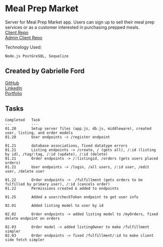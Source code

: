 # Meal Prep Market

Server for Meal Prep Market app. Users can sign up to sell their meal prep services or as a customer interested in purchasing prepped meals.  
[Client Repo](https://github.com/gabrielleford/mealPrepMarketClient)  
[Admin Client Repo](https://github.com/gabrielleford/mealPrepMarketAdmin)

Technology Used:

    Node.js PostGreSQL, Sequelize

## Created by Gabrielle Ford
[GitHub](https://github.com/gabrielleford)  
[LinkedIn](https://www.linkedin.com/in/gabrielle-f-293251221/)  
[Portfolio](https://gabrielleford.github.io/)

## Tasks
    Completed   Task
    ---         ---
    01.20       Setup server files (app.js, db.js, middleware), created user, listing, and order models
    01.20       User endpoints -> /register endpoint
    
    01.21       database associations, fixed datatype errors  
    01.21       Listing endpoints -> /create, / (gets all), /:id (listing by id), /tag/:tag, /:id (update), /:id (delete)
    01.21       Order endpoints -> /:listingid, /orders (gets users placed orders)
    01.21       User endpoints -> /login, /all users, /:id user, /edit user, /delete user  
    
    01.22       Order endpoints ->  /fulfillment (gets orders to be fulfilled by primary user), /:id (cancels order)  
    01.22       Permissions created & added to endpoints
    
    01.25       Added a user/checkToken endpoint to get user info
    
    02.01       Added listing model to user by id
    
    02.02       Order endpoints -> added listing model to /myOrders, fixed delete endpoint on orders
    
    02.03       Order model -> added listingOwner to make /fulfillment simpler
    02.03       Order endpoints -> fixed /fulfillment/:id to make client side fetch simpler
